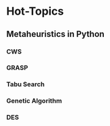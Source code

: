 # Hot-Topics
## Metaheuristics in Python

### CWS

### GRASP

### Tabu Search

### Genetic Algorithm

### DES
